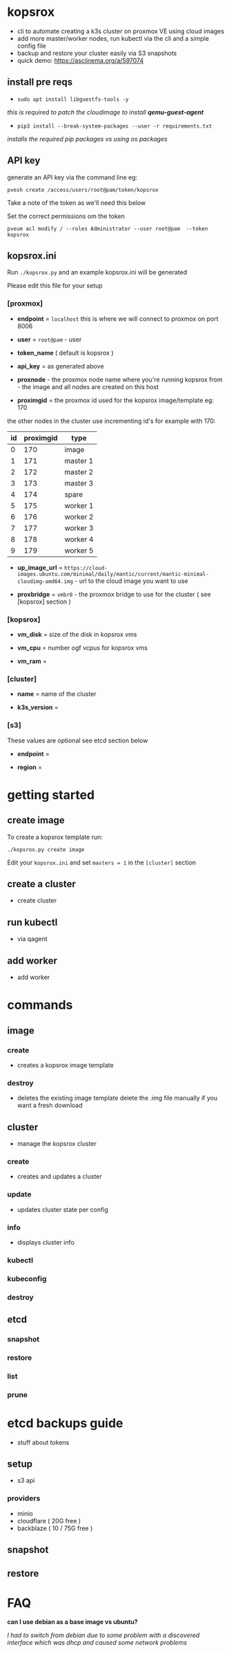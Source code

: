 # kopsrox

- cli to automate creating a k3s cluster on proxmox VE using cloud images
- add more master/worker nodes, run kubectl via the cli and a simple config file
- backup  and restore your cluster easily via S3 snapshots
- quick demo: https://asciinema.org/a/597074

## install pre reqs

- `sudo apt install libguestfs-tools -y`

_this is required to patch the cloudimage to install __qemu-guest-agent___

- `pip3 install --break-system-packages --user -r requirements.txt`

_installs the required pip packages vs using os packages_

## API key

generate an API key via the command line eg: 

`pvesh create /access/users/root@pam/token/kopsrox`

Take a note of the token as we'll need this below

Set the correct permissions om the token 

`pveum acl modify / --roles Administrator --user root@pam  --token kopsrox`

## kopsrox.ini

Run `./kopsrox.py` and an example kopsrox.ini will be generated

Please edit this file for your setup

### [proxmox]

- __endpoint__ = `localhost` this is where we will connect to proxmox on port 8006

- __user__ = `root@pam` - user

- __token_name__  ( default is kopsrox )

- __api_key__ = as generated above

- __proxnode__ - the proxmox node name where you're running kopsrox from - the image and all nodes are created on this host

- __proximgid__ = the proxmox id used for the kopsrox image/template eg: 170

the other nodes in the cluster use incrementing id's for example with 170:

|id|proximgid|type|                      
|--|--|--|
|0|170|image|
|1|171|master 1|
|2|172|master 2|
|3|173|master 3|
|4|174|spare|
|5|175|worker 1|
|6|176|worker 2|
|7|177|worker 3|
|8|178|worker 4|
|9|179|worker 5|

- __up_image_url__ = `https://cloud-images.ubuntu.com/minimal/daily/mantic/current/mantic-minimal-cloudimg-amd64.img` - url to the cloud image you want to use

- __proxbridge__ = `vmbr0` - the proxmox bridge to use for the cluster ( see [kopsrox] section )

### [kopsrox]

- __vm_disk__ = size of the disk in kopsrox vms

- __vm_cpu__ = number ogf vcpus for kopsrox vms

- __vm_ram__ = 

### [cluster]

- __name__ = name of the cluster

- __k3s_version__ = 

### [s3]

These values are optional see etcd section below

- __endpoint__ = 

- __region__ = 

# getting started
## create image
To create a kopsrox template run:

`./kopsrox.py create image`

Edit your `kopsrox.ini` and set `masters = 1` in the `[cluster]` section
## create a cluster
- create cluster 
## run kubectl
- via qagent
## add worker
- add worker

# commands
## image
### create
- creates a kopsrox image template
### destroy
- deletes the existing image template
delete the .img file manually if you want a fresh download
## cluster
- manage the kopsrox cluster
### create
- creates and updates a cluster
### update
- updates cluster state per config
### info
- displays cluster info
### kubectl
### kubeconfig
### destroy
## etcd
### snapshot
### restore
### list
### prune

# etcd backups guide
- stuff about tokens
## setup
- s3 api

### providers
- minio
- cloudflare ( 20G free ) 
- backblaze ( 10 / 75G free )

## snapshot
## restore

# FAQ
__can I use debian as a base image vs ubuntu?__

_I had to switch from debian due to some problem with a discovered interface which was dhcp and caused some network problems_

